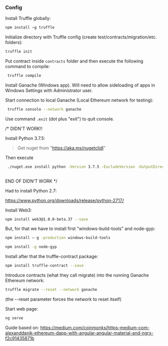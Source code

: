 ### Config

Install Truffle globally:

```bash
npm install –g truffle
```
 
Initialize directory with Truffle config (create test/contracts/migration/etc. folders):
 
```bash
truffle init
```
 
Put contract inside `contracts` folder and then execute the following command to compile:
 
```bash
 truffle compile
```
 
Install Ganache (Windows app). Will need to allow sideloading of apps in Windows
Settings with Administrator user.
 
Start connection to local Ganache (Local Ethereum network for testing):
```bash
 truffle console --network ganache
 ```

Use command `.exit` (dot plus "exit") to quit console. 

/*
DIDN'T WORK!!

Install Python 3.7.5:

> Get nuget from "https://aka.ms/nugetclidl"

Then execute 
```bash
 ./nuget.exe install python -Version 3.7.5 -ExcludeVersion -OutputDirectory .
 
```
END OF DIDN'T WORK
*/

Had to install Python 2.7:

https://www.python.org/downloads/release/python-2717/

Install Web3:

```bash
npm install web3@1.0.0-beta.37 --save
```

But, for that we have to install first "windows-build-tools" and node-gyp:

```bash
npm install — g -production windows-build-tools
```

```bash
npm install -g node-gyp
```

Install after that the truffle-contract package:

```bash
npm install truffle-contract --save
```

Introduce contracts (what they call migrate) into the running Ganache Ethereum network:

```bash
truffle migrate --reset --network ganache
```
(the --reset parameter forces the network to reset itself)


Start web page:

```bash
ng serve
```


Guide based on: https://medium.com/coinmonks/https-medium-com-alexanddanik-ethereum-dapp-with-angular-angular-material-and-ngrx-f2c91435871b

